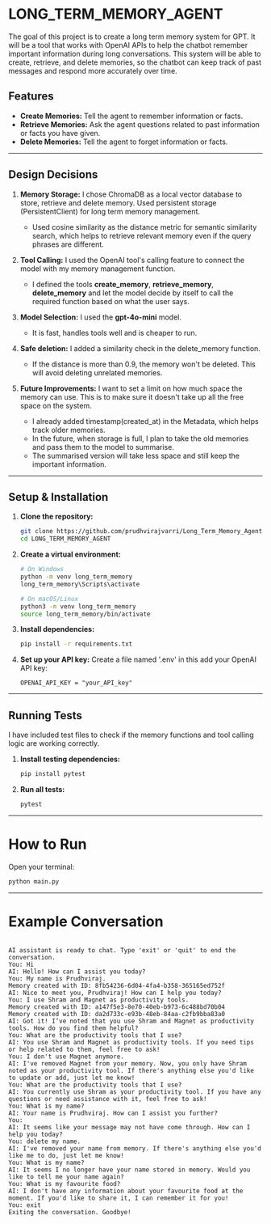 # LONG_TERM_MEMORY_AGENT

The goal of this project is to create a long term memory system for GPT. It will be a tool that works with OpenAI APIs to help the chatbot remember important information during long conversations. This system will be able to create, retrieve, and delete memories, so the chatbot can keep track of past messages and respond more accurately over time.

## Features

* **Create Memories:** Tell the agent to remember information or facts.
* **Retrieve Memories:** Ask the agent questions related to past information or facts you have given.
* **Delete Memories:** Tell the agent to forget information or facts.

---

## Design Decisions

1. **Memory Storage:**
   I chose ChromaDB as a local vector database to store, retrieve and delete memory. Used persistent storage (PersistentClient) for long term memory management.
    * Used cosine similarity as the distance metric for semantic similarity search, which helps to retrieve relevant memory even if the query phrases are different.

2. **Tool Calling:**
   I used the OpenAI tool's calling feature to connect the model with my memory management function.
    * I defined the tools **create_memory**, **retrieve_memory**, **delete_memory** and let the model decide by itself to call the required function based on what the user says.

3. **Model Selection:**
   I used the **gpt-4o-mini** model.
    * It is fast, handles tools well and is cheaper to run.

4. **Safe deletion:**
   I added a similarity check in the delete_memory function.
    * If the distance is more than 0.9, the memory won't be deleted. This will avoid deleting unrelated memories.

5. **Future Improvements:**
   I want to set a limit on how much space the memory can use. This is to make sure it doesn't take up all the free space on the system.
    * I already added timestamp(created_at) in the Metadata, which helps track older memories.
    * In the future, when storage is full, I plan to take the old memories and pass them to the model to summarise.
    * The summarised version will take less space and still keep the important information.

---

## Setup & Installation

1. **Clone the repository:**
    ```bash
    git clone https://github.com/prudhvirajvarri/Long_Term_Memory_Agent.git
    cd LONG_TERM_MEMORY_AGENT
    ```

2. **Create a virtual environment:**
   ```bash
   # On Windows
   python -m venv long_term_memory
   long_term_memory\Scripts\activate

   # On macOS/Linux
   python3 -m venv long_term_memory
   source long_term_memory/bin/activate

   ```

3. **Install dependencies:**
   ```bash
   pip install -r requirements.txt
   ```

4. **Set up your API key:**
   Create a file named '.env' in this add your OpenAI API key:
   ```
   OPENAI_API_KEY = "your_API_key"
   ```
---

## Running Tests
I have included test files to check if the memory functions and tool calling logic are working correctly.
1. **Install testing dependencies:**
   ```bash
   pip install pytest
   ```
2. **Run all tests:**
   ```bash
   pytest
   ```

---

# How to Run

Open your terminal:

```bash
python main.py
```

---

# Example Conversation

```

AI assistant is ready to chat. Type 'exit' or 'quit' to end the conversation.
You: Hi
AI: Hello! How can I assist you today?
You: My name is Prudhviraj.
Memory created with ID: 8fb54236-6d04-4fa4-b358-365165ed752f
AI: Nice to meet you, Prudhviraj! How can I help you today?
You: I use Shram and Magnet as productivity tools.
Memory created with ID: a147f5e3-8e70-40eb-b973-6c488bd70b04
Memory created with ID: da2d733c-e93b-48eb-84aa-c2fb9bba83a0
AI: Got it! I’ve noted that you use Shram and Magnet as productivity tools. How do you find them helpful?
You: What are the productivity tools that I use?
AI: You use Shram and Magnet as productivity tools. If you need tips or help related to them, feel free to ask!
You: I don't use Magnet anymore.
AI: I've removed Magnet from your memory. Now, you only have Shram noted as your productivity tool. If there's anything else you'd like to update or add, just let me know!
You: What are the productivity tools that I use?
AI: You currently use Shram as your productivity tool. If you have any questions or need assistance with it, feel free to ask!
You: What is my name?
AI: Your name is Prudhviraj. How can I assist you further?
You: 
AI: It seems like your message may not have come through. How can I help you today?
You: delete my name.
AI: I've removed your name from memory. If there's anything else you'd like me to do, just let me know!
You: What is my name?
AI: It seems I no longer have your name stored in memory. Would you like to tell me your name again?
You: What is my favourite food?
AI: I don't have any information about your favourite food at the moment. If you'd like to share it, I can remember it for you!
You: exit
Exiting the conversation. Goodbye!

```